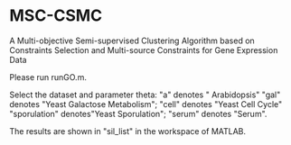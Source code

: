 # MSC-CSMC
A Multi-objective Semi-supervised Clustering Algorithm based on Constraints Selection and Multi-source Constraints for Gene Expression Data

Please run runGO.m. 

Select the dataset and parameter theta:
     "a" denotes " Arabidopsis"
     "gal" denotes "Yeast Galactose Metabolism";
     "cell" denotes "Yeast Cell Cycle"
     "sporulation" denotes"Yeast Sporulation";
     "serum" denotes "Serum".

The results are shown in "sil_list" in the workspace of MATLAB. 
